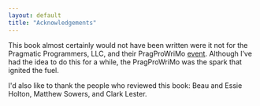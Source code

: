 ```yaml
---
layout: default
title: "Acknowledgements"
---
```


This book almost certainly would not have been written were it not for the
Pragmatic Programmers, LLC, and their PragProWriMo
[event](http://pragprog.com/magazines/2011-10/up-front). Although I’ve had
the idea to do this for a while, the PragProWriMo was the spark that ignited
the fuel.

I'd also like to thank the people who reviewed this book: Beau and Essie
Holton, Matthew Sowers, and Clark Lester.
